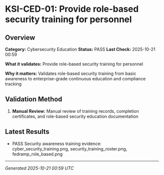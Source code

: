 # KSI-CED-01: Provide role-based security training for personnel

## Overview

**Category:** Cybersecurity Education
**Status:** PASS
**Last Check:** 2025-10-21 00:59

**What it validates:** Provide role-based security training for personnel

**Why it matters:** Validates role-based security training from basic awareness to enterprise-grade continuous education and compliance tracking

## Validation Method

1. **Manual Review:** Manual review of training records, completion certificates, and role-based security education documentation

## Latest Results

- PASS Security awareness training evidence: cyber_security_training.png, security_training_roster.png, fedramp_role_based.png

---
*Generated 2025-10-21 00:59 UTC*